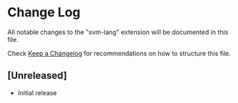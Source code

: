 # Change Log

All notable changes to the "svm-lang" extension will be documented in this file.

Check [Keep a Changelog](http://keepachangelog.com/) for recommendations on how to structure this file.

## [Unreleased]

- Initial release